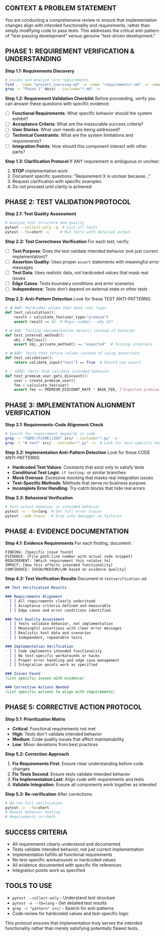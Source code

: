 ## **CONTEXT & PROBLEM STATEMENT**
You are conducting a comprehensive review to ensure that implementation changes align with intended functionality and requirements, rather than simply modifying code to pass tests. This addresses the critical anti-pattern of "test-passing development" versus genuine "test-driven development."

## **PHASE 1: REQUIREMENT VERIFICATION & UNDERSTANDING**

**Step 1.1: Requirements Discovery**
```bash
# Locate and analyze core requirements
find . -name "project_overview.md" -o -name "requirements*.md" -o -name "README.md" | head -5
grep -r "Phase 1" docs/ --include="*.md" -n
```

**Step 1.2: Requirement Validation Checklist**
Before proceeding, verify you can answer these questions with specific evidence:
- [ ] **Functional Requirements**: What specific behavior should the system exhibit?
- [ ] **Acceptance Criteria**: What are the measurable success criteria?
- [ ] **User Stories**: What user needs are being addressed?
- [ ] **Technical Constraints**: What are the system limitations and requirements?
- [ ] **Integration Points**: How should this component interact with other parts?

**Step 1.3: Clarification Protocol**
If ANY requirement is ambiguous or unclear:
1. **STOP** implementation work
2. Document specific questions: "Requirement X is unclear because..."
3. Request clarification with specific examples
4. Do not proceed until clarity is achieved

## **PHASE 2: TEST VALIDATION PROTOCOL**

**Step 2.1: Test Quality Assessment**
```bash
# Analyze test structure and quality
pytest --collect-only -q  # List all tests
pytest --tb=short -v     # Run tests with detailed output
```

**Step 2.2: Test Correctness Verification**
For each test, verify:
- [ ] **Test Purpose**: Does the test validate intended behavior (not just current implementation)?
- [ ] **Assertion Quality**: Uses proper `assert` statements with meaningful error messages
- [ ] **Test Data**: Uses realistic data, not hardcoded values that mask real issues
- [ ] **Edge Cases**: Tests boundary conditions and error scenarios
- [ ] **Independence**: Tests don't depend on external state or other tests

**Step 2.3: Anti-Pattern Detection**
Look for these TEST ANTI-PATTERNS:
```python
# ❌ BAD: Hardcoded values that mask real logic
def test_calculation():
    result = calculate_fee(user_type="premium")
    assert result == 42  # Magic number - why 42?

# ❌ BAD: Testing implementation details instead of behavior
def test_internal_method():
    obj = MyClass()
    assert obj._private_method() == "expected"  # Testing internals

# ❌ BAD: Tests that return values instead of using assertions
def test_validation():
    return validate_input("test") == True  # Should use assert

# ✅ GOOD: Tests that validate intended behavior
def test_premium_user_gets_discount():
    user = create_premium_user()
    fee = calculate_fee(user)
    assert fee == PREMIUM_DISCOUNT_RATE * BASE_FEE, f"Expected premium discount, got {fee}"
```

## **PHASE 3: IMPLEMENTATION ALIGNMENT VERIFICATION**

**Step 3.1: Requirements-Code Alignment Check**
```bash
# Search for requirement keywords in code
grep -r "TODO\|FIXME\|XXX" src/ --include="*.py" -n
grep -r "# test" src/ --include="*.py" -n  # Look for test-specific hacks
```

**Step 3.2: Implementation Anti-Pattern Detection**
Look for these CODE ANTI-PATTERNS:
- **Hardcoded Test Values**: Constants that exist only to satisfy tests
- **Conditional Test Logic**: `if testing:` or similar branches
- **Mock Overuse**: Excessive mocking that masks real integration issues
- **Test-Specific Methods**: Methods that serve no business purpose
- **Incomplete Error Handling**: Try-catch blocks that hide real errors

**Step 3.3: Behavioral Verification**
```bash
# Test actual behavior vs intended behavior
pytest -v --tb=long  # Get full error traces
pytest --pdb-trace   # Drop into debugger on failures
```

## **PHASE 4: EVIDENCE DOCUMENTATION**

**Step 4.1: Evidence Requirements**
For each finding, document:
```
FINDING: [Specific issue found]
EVIDENCE: [File path:line number with actual code snippet]
REQUIREMENT: [Which requirement this relates to]
IMPACT: [How this affects intended functionality]
CONFIDENCE: [HIGH/MEDIUM/LOW based on evidence quality]
```

**Step 4.2: Test Verification Results**
Document in `testverification.md`:
```markdown
## Test Verification Results

### Requirements Alignment
- [ ] All requirements clearly understood
- [ ] Acceptance criteria defined and measurable
- [ ] Edge cases and error conditions identified

### Test Quality Assessment
- [ ] Tests validate behavior, not implementation
- [ ] Meaningful assertions with clear error messages
- [ ] Realistic test data and scenarios
- [ ] Independent, repeatable tests

### Implementation Verification
- [ ] Code implements intended functionality
- [ ] No test-specific workarounds or hacks
- [ ] Proper error handling and edge case management
- [ ] Integration points work as specified

### Issues Found
[List specific issues with evidence]

### Corrective Actions Needed
[List specific actions to align with requirements]
```

## **PHASE 5: CORRECTIVE ACTION PROTOCOL**

**Step 5.1: Prioritization Matrix**
- **Critical**: Functional requirements not met
- **High**: Tests don't validate intended behavior
- **Medium**: Code quality issues that affect maintainability
- **Low**: Minor deviations from best practices

**Step 5.2: Correction Approach**
1. **Fix Requirements First**: Ensure clear understanding before code changes
2. **Fix Tests Second**: Ensure tests validate intended behavior
3. **Fix Implementation Last**: Align code with requirements and tests
4. **Validate Integration**: Ensure all components work together as intended

**Step 5.3: Re-verification**
After corrections:
```bash
# Re-run full verification
pytest -v --tb=short
# Manual behavior testing
# Requirements re-check
```

## **SUCCESS CRITERIA**
- All requirements clearly understood and documented
- Tests validate intended behavior, not just current implementation
- Implementation fulfills all functional requirements
- No test-specific workarounds or hardcoded values
- All evidence documented with specific file references
- Integration points work as specified

## **TOOLS TO USE**
- `pytest --collect-only` - Understand test structure
- `pytest -v --tb=long` - Get detailed test results
- `grep -r "pattern" src/` - Search for anti-patterns
- Code review for hardcoded values and test-specific logic

This protocol ensures that implementation truly serves the intended functionality rather than merely satisfying potentially flawed tests. 
